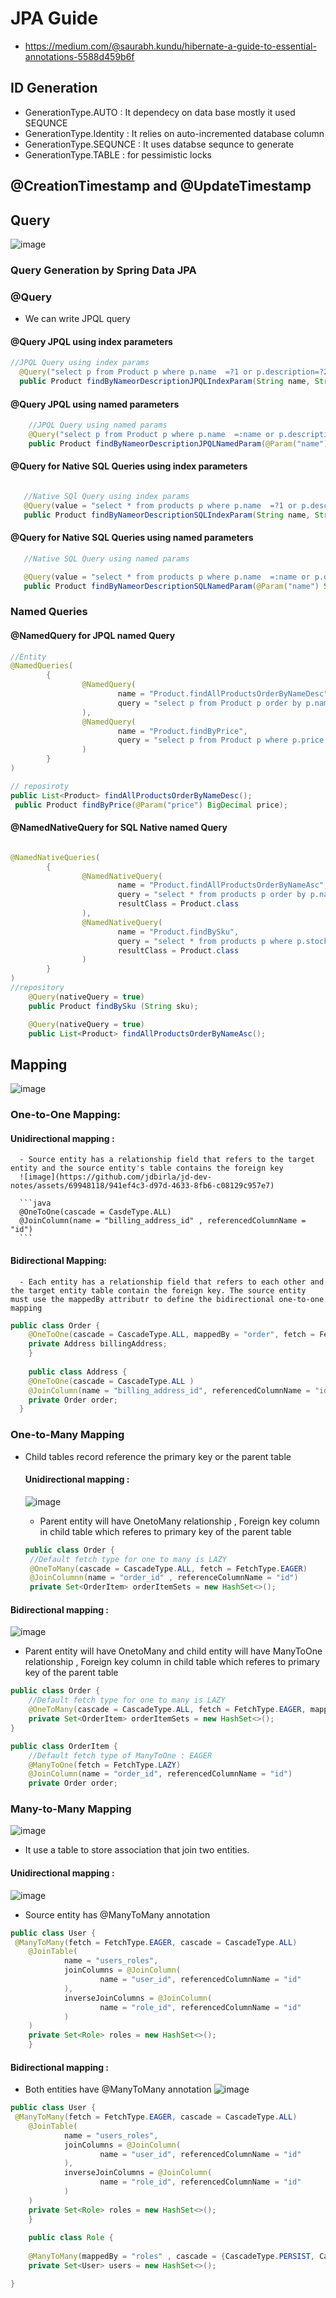 # JPA Guide
- https://medium.com/@saurabh.kundu/hibernate-a-guide-to-essential-annotations-5588d459b6f
## ID Generation
  - GenerationType.AUTO : It dependecy on data base mostly it used SEQUNCE 
  - GenerationType.Identity : It relies on auto-incremented database column
  - GenerationType.SEQUNCE : It uses databse sequnce to generate
  - GenerationType.TABLE : for pessimistic locks

##  @CreationTimestamp and @UpdateTimestamp

## Query
![image](https://github.com/jdbirla/jd-dev-notes/assets/69948118/7541213c-2ad1-42c2-9f33-1c7d5720d007)

### Query Generation by Spring Data JPA
### @Query
 - We can write JPQL query 
  #### @Query JPQL using index parameters
  ```java
  //JPQL Query using index params
    @Query("select p from Product p where p.name  =?1 or p.description=?2")
    public Product findByNameorDescriptionJPQLIndexParam(String name, String description);
```
  #### @Query JPQL using named parameters 
```java
    //JPQL Query using named params
    @Query("select p from Product p where p.name  =:name or p.description=:desc")
    public Product findByNameorDescriptionJPQLNamedParam(@Param("name") String name, @Param("desc") String description);
```
  #### @Query for Native SQL Queries using index parameters
 ```java

    //Native SQl Query using index params
    @Query(value = "select * from products p where p.name  =?1 or p.description=?2" , nativeQuery = true)
    public Product findByNameorDescriptionSQLIndexParam(String name, String description);
```
  #### @Query for Native SQL Queries using named parameters

 ```java
    //Native SQL Query using named params

    @Query(value = "select * from products p where p.name  =:name or p.description=:desc" , nativeQuery = true)
    public Product findByNameorDescriptionSQLNamedParam(@Param("name") String name, @Param("desc") String description);
```
### Named Queries
#### @NamedQuery for JPQL named Query
```java
//Entity
@NamedQueries(
        {
                @NamedQuery(
                        name = "Product.findAllProductsOrderByNameDesc",
                        query = "select p from Product p order by p.name desc"
                ),
                @NamedQuery(
                        name = "Product.findByPrice",
                        query = "select p from Product p where p.price =:price"
                )
        }
)

// reposiroty 
public List<Product> findAllProductsOrderByNameDesc();
 public Product findByPrice(@Param("price") BigDecimal price);

```

#### @NamedNativeQuery for SQL Native named Query
```java

@NamedNativeQueries(
        {
                @NamedNativeQuery(
                        name = "Product.findAllProductsOrderByNameAsc",
                        query = "select * from products p order by p.name asc",
                        resultClass = Product.class
                ),
                @NamedNativeQuery(
                        name = "Product.findBySku",
                        query = "select * from products p where p.stock_keeping_unit = ?1",
                        resultClass = Product.class
                )
        }
)
//repository
    @Query(nativeQuery = true)
    public Product findBySku (String sku);

    @Query(nativeQuery = true)
    public List<Product> findAllProductsOrderByNameAsc();
```
## Mapping
![image](https://github.com/jdbirla/jd-dev-notes/assets/69948118/d12c29a1-cf39-485d-be6c-d7807aa50745)

### One-to-One Mapping: 
  #### Unidirectional mapping : 
      - Source entity has a relationship field that refers to the target entity and the source entity's table contains the foreign key
      ![image](https://github.com/jdbirla/jd-dev-notes/assets/69948118/941ef4c3-d97d-4633-8fb6-c08129c957e7)

      ```java
      @OneToOne(cascade = CasdeType.ALL)
      @JoinColumn(name = "billing_address_id" , referencedColumnName = "id")
      ```
  #### Bidirectional Mapping:
      - Each entity has a relationship field that refers to each other and the target entity table contain the foreign key. The source entity must use the mappedBy attributr to define the bidirectional one-to-one mapping
```java
public class Order {
    @OneToOne(cascade = CascadeType.ALL, mappedBy = "order", fetch = FetchType.LAZY)
    private Address billingAddress;
    }
    
    public class Address {
    @OneToOne(cascade = CascadeType.ALL )
    @JoinColumn(name = "billing_address_id", referencedColumnName = "id")
    private Order order;
  }  
```
### One-to-Many Mapping

 - Child tables record reference the primary key or the parent table
   #### Unidirectional mapping : 
   ![image](https://github.com/jdbirla/jd-dev-notes/assets/69948118/1a3c3a97-cd20-4e34-b98b-05bc885e8ba6)

   - Parent entity will have OnetoMany relationship , Foreign key column in child table which referes to primary key of the parent table
   
   ```java
   public class Order {
    //Default fetch type for one to many is LAZY
    @OneToMany(cascade = CascadeType.ALL, fetch = FetchType.EAGER)
    @JoinColumnn(name = "order_id" , referenceColumnName = "id")
    private Set<OrderItem> orderItemSets = new HashSet<>();
    ```
#### Bidirectional mapping : 
   ![image](https://github.com/jdbirla/jd-dev-notes/assets/69948118/c7a128c2-d75c-43a4-b285-7d1c2ab0829e)
   - Parent entity will have OnetoMany and child entity will have ManyToOne relationship , Foreign key column in child table which referes to primary key of the parent table
```java
public class Order {
    //Default fetch type for one to many is LAZY
    @OneToMany(cascade = CascadeType.ALL, fetch = FetchType.EAGER, mappedBy = "order")
    private Set<OrderItem> orderItemSets = new HashSet<>();
}

public class OrderItem {
    //Default fetch type of ManyToOne : EAGER
    @ManyToOne(fetch = FetchType.LAZY)
    @JoinColumn(name = "order_id", referencedColumnName = "id")
    private Order order;
```
### Many-to-Many Mapping
  ![image](https://github.com/jdbirla/jd-dev-notes/assets/69948118/a25e3a51-b82c-486a-838c-ab04ce3adddd)
- It use a table to store association that join two entities.

 #### Unidirectional mapping : 
![image](https://github.com/jdbirla/jd-dev-notes/assets/69948118/1338cc5a-9bff-4207-8613-5d9af8d5bfd4)
- Source entity has @ManyToMany annotation
```java
public class User {
 @ManyToMany(fetch = FetchType.EAGER, cascade = CascadeType.ALL)
    @JoinTable(
            name = "users_roles",
            joinColumns = @JoinColumn(
                    name = "user_id", referencedColumnName = "id"
            ),
            inverseJoinColumns = @JoinColumn(
                    name = "role_id", referencedColumnName = "id"
            )
    )
    private Set<Role> roles = new HashSet<>();
    }
```
#### Bidirectional mapping : 
- Both entities have @ManyToMany annotation
![image](https://github.com/jdbirla/jd-dev-notes/assets/69948118/8879d993-34d4-40de-b1e9-1b1f1d49e709)
```java
public class User {
 @ManyToMany(fetch = FetchType.EAGER, cascade = CascadeType.ALL)
    @JoinTable(
            name = "users_roles",
            joinColumns = @JoinColumn(
                    name = "user_id", referencedColumnName = "id"
            ),
            inverseJoinColumns = @JoinColumn(
                    name = "role_id", referencedColumnName = "id"
            )
    )
    private Set<Role> roles = new HashSet<>();
    }
    
    public class Role {
  
    @ManyToMany(mappedBy = "roles" , cascade = {CascadeType.PERSIST, CascadeType.MERGE} , fetch = FetchType.EAGER)
    private Set<User> users = new HashSet<>();

}
    
```

 
